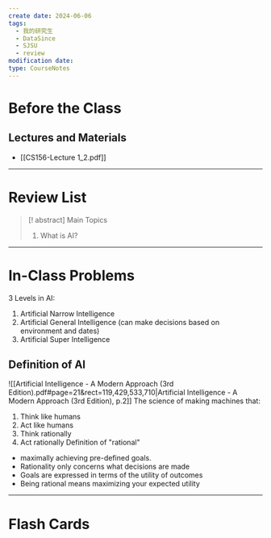 ```yaml
---
create date: 2024-06-06
tags:
  - 我的研究生
  - DataSince
  - SJSU
  - review
modification date: 
type: CourseNotes
---
```


# Before the Class
## Lectures and Materials
- [[CS156-Lecture 1_2.pdf]]
---
# Review List
>[! abstract] Main Topics
>1. What is AI?

---
# In-Class Problems
3 Levels in AI:
1. Artificial Narrow Intelligence
2. Artificial General Intelligence (can make decisions based on environment and dates)
3. Artificial Super Intelligence 
## Definition of AI
![[Artificial Intelligence - A Modern Approach (3rd Edition).pdf#page=21&rect=119,429,533,710|Artificial Intelligence - A Modern Approach (3rd Edition), p.2]]
The science of making machines that:
1. Think like humans
2. Act like humans
3. Think rationally
4. Act rationally
Definition of "rational"
- maximally achieving pre-defined goals.
- Rationality only concerns what decisions are made
- Goals are expressed in terms of the utility of outcomes
- Being rational means maximizing your expected utility


---

# Flash Cards
